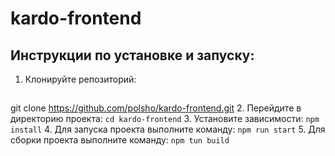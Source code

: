 # kardo-frontend

## Инструкции по установке и запуску:

1. Клонируйте репозиторий: 
##
<tab><tab>git clone https://github.com/polsho/kardo-frontend.git
2. Перейдите в директорию проекта: `cd kardo-frontend`
3. Установите зависимости: `npm install`
4. Для запуска проекта выполните команду: `npm run start`
5. Для сборки проекта выполните команду: `npm tun build`